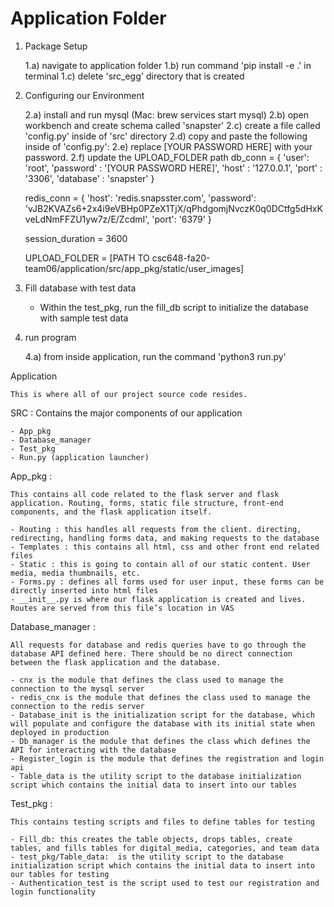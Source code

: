 # Application Folder

1) Package Setup

    1.a) navigate to application folder
    1.b) run command 'pip install -e .' in terminal
    1.c) delete 'src_egg' directory that is created

2) Configuring our Environment

    2.a) install and run mysql (Mac: brew services start mysql)
    2.b) open workbench and create schema called 'snapster'
    2.c) create a file called 'config.py' inside of 'src' directory
    2.d) copy and paste the following inside of 'config.py':
    2.e) replace [YOUR PASSWORD HERE] with your password.
    2.f) update the UPLOAD_FOLDER path
    db_conn = {
        'user': 'root',
        'password' : '[YOUR PASSWORD HERE]',
        'host' : '127.0.0.1',
        'port' : '3306',
        'database' : 'snapster'
    }

    redis_conn = {
        'host': 'redis.snapsster.com',
        'password': 'vJB2KVAZs6+2x4i9eVBHp0PZeX1TjX/qPhdgomjNvczK0q0DCtfg5dHxKveLdNmFFZU1yw7z/E/ZcdmI',
        'port': '6379'
    }

    session_duration = 3600

    UPLOAD_FOLDER = [PATH TO csc648-fa20-team06/application/src/app_pkg/static/user_images]


3) Fill database with test data

    - Within the test_pkg, run the fill_db script to initialize the database with sample test data

4) run program

    4.a) from inside application, run the command 'python3 run.py'


Application

    This is where all of our project source code resides.

SRC :
    Contains the major components of our application

    - App_pkg
    - Database_manager
    - Test_pkg
    - Run.py (application launcher)

App_pkg :

	This contains all code related to the flask server and flask application. Routing, forms, static file structure, front-end components, and the flask application itself.

    - Routing : this handles all requests from the client. directing, redirecting, handling forms data, and making requests to the database
    - Templates : this contains all html, css and other front end related files
    - Static : this is going to contain all of our static content. User media, media thumbnails, etc.
    - Forms.py : defines all forms used for user input, these forms can be directly inserted into html files
    - __init__.py is where our flask application is created and lives. Routes are served from this file’s location in VAS

Database_manager :

	All requests for database and redis queries have to go through the database API defined here. There should be no direct connection between the flask application and the database.

    - cnx is the module that defines the class used to manage the connection to the mysql server
    - redis_cnx is the module that defines the class used to manage the connection to the redis server
    - Database_init is the initialization script for the database, which will populate and configure the database with its initial state when deployed in production
    - Db_manager is the module that defines the class which defines the API for interacting with the database
    - Register_login is the module that defines the registration and login api
    - Table_data is the utility script to the database initialization script which contains the initial data to insert into our tables

Test_pkg :

	This contains testing scripts and files to define tables for testing

    - Fill_db: this creates the table objects, drops tables, create tables, and fills tables for digital_media, categories, and team data
    - test_pkg/Table_data:  is the utility script to the database initialization script which contains the initial data to insert into our tables for testing
    - Authentication_test is the script used to test our registration and login functionality